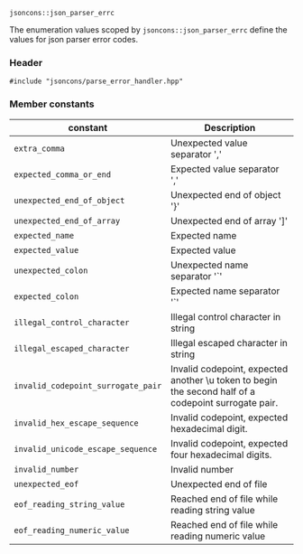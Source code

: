     jsoncons::json_parser_errc

The enumeration values scoped by `jsoncons::json_parser_errc` define the values for json parser error codes.

### Header

    #include "jsoncons/parse_error_handler.hpp"

### Member constants

constant                            |Description
------------------------------------|------------------------------
`extra_comma`        |Unexpected value separator ','     
`expected_comma_or_end`          |Expected value separator ','       
`unexpected_end_of_object`          |Unexpected end of object '}'       
`unexpected_end_of_array`           |Unexpected end of array ']'        
`expected_name`                     |Expected name                      
`expected_value`                    |Expected value                     
`unexpected_colon`         |Unexpected name separator '`'      
`expected_colon`           |Expected name separator '`'        
`illegal_control_character`         |Illegal control character in string
`illegal_escaped_character`         |Illegal escaped character in string
`invalid_codepoint_surrogate_pair`  |Invalid codepoint, expected another \\u token to begin the second half of a codepoint surrogate pair.
`invalid_hex_escape_sequence`       |Invalid codepoint, expected hexadecimal digit.
`invalid_unicode_escape_sequence`   |Invalid codepoint, expected four hexadecimal digits.
`invalid_number`                    |Invalid number
`unexpected_eof`                    |Unexpected end of file
`eof_reading_string_value`          |Reached end of file while reading string value
`eof_reading_numeric_value`         |Reached end of file while reading numeric value




